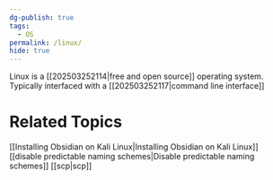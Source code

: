 ```yaml
---
dg-publish: true
tags:
  - OS
permalink: /linux/
hide: true
---
```

Linux is a [[202503252114|free and open source]] operating system. Typically interfaced with a [[202503252117|command line interface]]

# Related Topics
[[Installing Obsidian on Kali Linux\|Installing Obsidian on Kali Linux]]
[[disable predictable naming schemes\|Disable predictable naming schemes]]
[[scp\|scp]]
